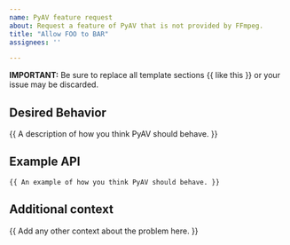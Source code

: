 ```yaml
---
name: PyAV feature request
about: Request a feature of PyAV that is not provided by FFmpeg.
title: "Allow FOO to BAR"
assignees: ''

---
```


**IMPORTANT:** Be sure to replace all template sections {{ like this }} or your issue may be discarded.


## Desired Behavior

{{ A description of how you think PyAV should behave. }}


## Example API

```
{{ An example of how you think PyAV should behave. }}
```


## Additional context

{{ Add any other context about the problem here. }}
